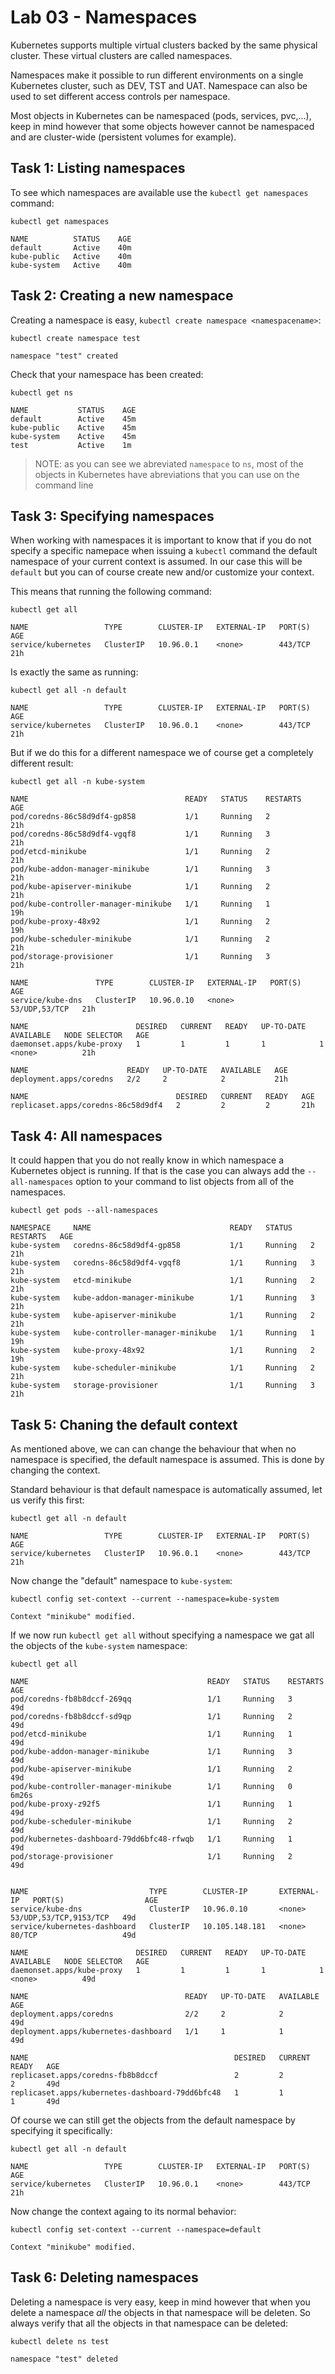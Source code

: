 # Lab 03 - Namespaces

Kubernetes supports multiple virtual clusters backed by the same physical
cluster. These virtual clusters are called namespaces.

Namespaces make it possible to run different environments on a single Kubernetes
cluster, such as DEV, TST and UAT.  Namespace can also be used to set different
access controls per namespace.

Most objects in Kubernetes can be namespaced (pods, services, pvc,...), keep in
mind however that some objects however cannot be namespaced and are cluster-wide
(persistent volumes for example).

## Task 1: Listing namespaces

To see which namespaces are available use the `kubectl get namespaces` command:

```
kubectl get namespaces

NAME          STATUS    AGE
default       Active    40m
kube-public   Active    40m
kube-system   Active    40m
```

## Task 2: Creating a new namespace

Creating a namespace is easy, `kubectl create namespace <namespacename>`:

```
kubectl create namespace test

namespace "test" created
```

Check that your namespace has been created:

```
kubectl get ns

NAME           STATUS    AGE
default        Active    45m
kube-public    Active    45m
kube-system    Active    45m
test           Active    1m
```

> NOTE: as you can see we abreviated `namespace` to `ns`, most of the objects in
> Kubernetes have abreviations that you can use on the command line

## Task 3: Specifying namespaces

When working with namespaces it is important to know that if you do not specify
a specific namepace when issuing a `kubectl` command the default namespace of
your current context is assumed.  In our case this will be `default` but you can
of course create new and/or customize your context.

This means that running the following command:

```
kubectl get all

NAME                 TYPE        CLUSTER-IP   EXTERNAL-IP   PORT(S)   AGE
service/kubernetes   ClusterIP   10.96.0.1    <none>        443/TCP   21h
```

Is exactly the same as running:

```
kubectl get all -n default

NAME                 TYPE        CLUSTER-IP   EXTERNAL-IP   PORT(S)   AGE
service/kubernetes   ClusterIP   10.96.0.1    <none>        443/TCP   21h
```

But if we do this for a different namespace we of course get a completely
different result:

```
kubectl get all -n kube-system

NAME                                   READY   STATUS    RESTARTS   AGE
pod/coredns-86c58d9df4-gp858           1/1     Running   2          21h
pod/coredns-86c58d9df4-vgqf8           1/1     Running   3          21h
pod/etcd-minikube                      1/1     Running   2          21h
pod/kube-addon-manager-minikube        1/1     Running   3          21h
pod/kube-apiserver-minikube            1/1     Running   2          21h
pod/kube-controller-manager-minikube   1/1     Running   1          19h
pod/kube-proxy-48x92                   1/1     Running   2          19h
pod/kube-scheduler-minikube            1/1     Running   2          21h
pod/storage-provisioner                1/1     Running   3          21h

NAME               TYPE        CLUSTER-IP   EXTERNAL-IP   PORT(S)         AGE
service/kube-dns   ClusterIP   10.96.0.10   <none>        53/UDP,53/TCP   21h

NAME                        DESIRED   CURRENT   READY   UP-TO-DATE   AVAILABLE   NODE SELECTOR   AGE
daemonset.apps/kube-proxy   1         1         1       1            1           <none>          21h

NAME                      READY   UP-TO-DATE   AVAILABLE   AGE
deployment.apps/coredns   2/2     2            2           21h

NAME                                 DESIRED   CURRENT   READY   AGE
replicaset.apps/coredns-86c58d9df4   2         2         2       21h
```

## Task 4: All namespaces

It could happen that you do not really know in which namespace a Kubernetes
object is running.  If that is the case you can always add the
`--all-namespaces` option to your command to list objects from all of the
namespaces.

```
kubectl get pods --all-namespaces

NAMESPACE     NAME                               READY   STATUS    RESTARTS   AGE
kube-system   coredns-86c58d9df4-gp858           1/1     Running   2          21h
kube-system   coredns-86c58d9df4-vgqf8           1/1     Running   3          21h
kube-system   etcd-minikube                      1/1     Running   2          21h
kube-system   kube-addon-manager-minikube        1/1     Running   3          21h
kube-system   kube-apiserver-minikube            1/1     Running   2          21h
kube-system   kube-controller-manager-minikube   1/1     Running   1          19h
kube-system   kube-proxy-48x92                   1/1     Running   2          19h
kube-system   kube-scheduler-minikube            1/1     Running   2          21h
kube-system   storage-provisioner                1/1     Running   3          21h
```

## Task 5: Chaning the default context

As mentioned above, we can can change the behaviour that when no namespace is 
specified, the default namespace is assumed.  This is done by changing the 
context.

Standard behaviour is that default namespace is automatically assumed, let us 
verify this first:

```
kubectl get all -n default

NAME                 TYPE        CLUSTER-IP   EXTERNAL-IP   PORT(S)   AGE
service/kubernetes   ClusterIP   10.96.0.1    <none>        443/TCP   21h
```

Now change the "default" namespace to `kube-system`:

```
kubectl config set-context --current --namespace=kube-system

Context "minikube" modified.
```

If we now run `kubectl get all` without specifying a namespace we gat all the 
objects of the `kube-system` namespace:

```
kubectl get all

NAME                                        READY   STATUS    RESTARTS   AGE
pod/coredns-fb8b8dccf-269qq                 1/1     Running   3          49d
pod/coredns-fb8b8dccf-sd9qp                 1/1     Running   2          49d
pod/etcd-minikube                           1/1     Running   1          49d
pod/kube-addon-manager-minikube             1/1     Running   3          49d
pod/kube-apiserver-minikube                 1/1     Running   2          49d
pod/kube-controller-manager-minikube        1/1     Running   0          6m26s
pod/kube-proxy-z92f5                        1/1     Running   1          49d
pod/kube-scheduler-minikube                 1/1     Running   2          49d
pod/kubernetes-dashboard-79dd6bfc48-rfwqb   1/1     Running   1          49d
pod/storage-provisioner                     1/1     Running   2          49d


NAME                           TYPE        CLUSTER-IP       EXTERNAL-IP   PORT(S)                  AGE
service/kube-dns               ClusterIP   10.96.0.10       <none>        53/UDP,53/TCP,9153/TCP   49d
service/kubernetes-dashboard   ClusterIP   10.105.148.181   <none>        80/TCP                   49d

NAME                        DESIRED   CURRENT   READY   UP-TO-DATE   AVAILABLE   NODE SELECTOR   AGE
daemonset.apps/kube-proxy   1         1         1       1            1           <none>          49d

NAME                                   READY   UP-TO-DATE   AVAILABLE   AGE
deployment.apps/coredns                2/2     2            2           49d
deployment.apps/kubernetes-dashboard   1/1     1            1           49d

NAME                                              DESIRED   CURRENT   READY   AGE
replicaset.apps/coredns-fb8b8dccf                 2         2         2       49d
replicaset.apps/kubernetes-dashboard-79dd6bfc48   1         1         1       49d
```

Of course we can still get the objects from the default namespace by specifying 
it specifically:

```
kubectl get all -n default

NAME                 TYPE        CLUSTER-IP   EXTERNAL-IP   PORT(S)   AGE
service/kubernetes   ClusterIP   10.96.0.1    <none>        443/TCP   21h
```

Now change the context againg to its normal behavior:

```
kubectl config set-context --current --namespace=default

Context "minikube" modified.
```

## Task 6: Deleting namespaces

Deleting a namespace is very easy, keep in mind however that when you delete a
namespace *all* the objects in that namespace will be deleten. So always verify
that all the objects in that namespace can be deleted:

```
kubectl delete ns test

namespace "test" deleted
```